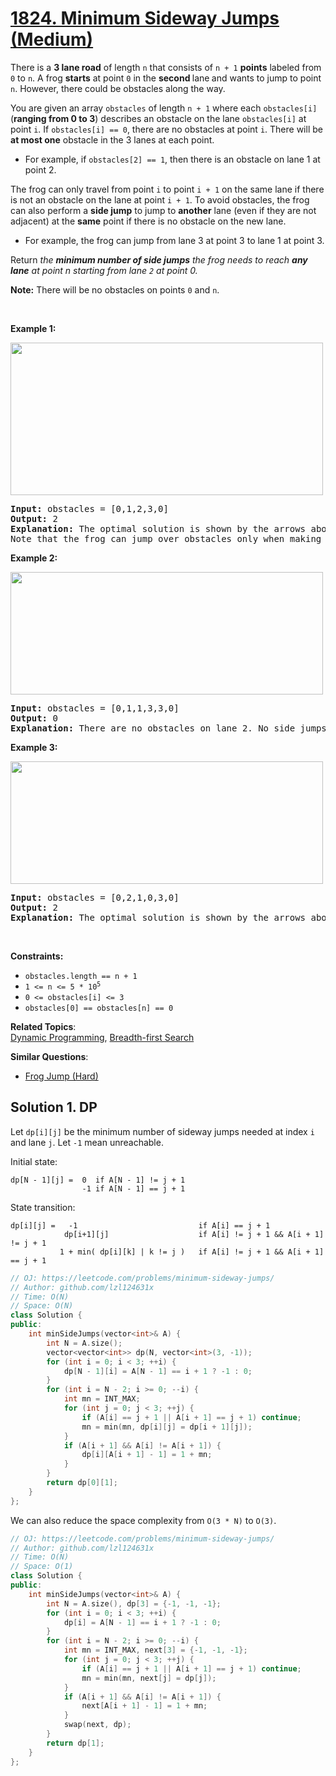 # [1824. Minimum Sideway Jumps (Medium)](https://leetcode.com/problems/minimum-sideway-jumps/)

<p>There is a <strong>3 lane road</strong> of length <code>n</code> that consists of <code>n + 1</code> <strong>points</strong> labeled from <code>0</code> to <code>n</code>. A frog <strong>starts</strong> at point <code>0</code> in the <strong>second </strong>lane<strong> </strong>and wants to jump to point <code>n</code>. However, there could be obstacles along the way.</p>

<p>You are given an array <code>obstacles</code> of length <code>n + 1</code> where each <code>obstacles[i]</code> (<strong>ranging from 0 to 3</strong>) describes an obstacle on the lane <code>obstacles[i]</code> at point <code>i</code>. If <code>obstacles[i] == 0</code>, there are no obstacles at point <code>i</code>. There will be <strong>at most one</strong> obstacle in the 3 lanes at each point.</p>

<ul>
	<li>For example, if <code>obstacles[2] == 1</code>, then there is an obstacle on lane 1 at point 2.</li>
</ul>

<p>The frog can only travel from point <code>i</code> to point <code>i + 1</code> on the same lane if there is not an obstacle on the lane at point <code>i + 1</code>. To avoid obstacles, the frog can also perform a <strong>side jump</strong> to jump to <strong>another</strong> lane (even if they are not adjacent) at the <strong>same</strong> point if there is no obstacle on the new lane.</p>

<ul>
	<li>For example, the frog can jump from lane 3 at point 3 to lane 1 at point 3.</li>
</ul>

<p>Return<em> the <strong>minimum number of side jumps</strong> the frog needs to reach <strong>any lane</strong> at point n starting from lane <code>2</code> at point 0.</em></p>

<p><strong>Note:</strong> There will be no obstacles on points <code>0</code> and <code>n</code>.</p>

<p>&nbsp;</p>
<p><strong>Example 1:</strong></p>
<img alt="" src="https://assets.leetcode.com/uploads/2021/03/25/ic234-q3-ex1.png" style="width: 500px; height: 244px;">
<pre><strong>Input:</strong> obstacles = [0,1,2,3,0]
<strong>Output:</strong> 2 
<strong>Explanation:</strong> The optimal solution is shown by the arrows above. There are 2 side jumps (red arrows).
Note that the frog can jump over obstacles only when making side jumps (as shown at point 2).
</pre>

<p><strong>Example 2:</strong></p>
<img alt="" src="https://assets.leetcode.com/uploads/2021/03/25/ic234-q3-ex2.png" style="width: 500px; height: 196px;">
<pre><strong>Input:</strong> obstacles = [0,1,1,3,3,0]
<strong>Output:</strong> 0
<strong>Explanation:</strong> There are no obstacles on lane 2. No side jumps are required.
</pre>

<p><strong>Example 3:</strong></p>
<img alt="" src="https://assets.leetcode.com/uploads/2021/03/25/ic234-q3-ex3.png" style="width: 500px; height: 196px;">
<pre><strong>Input:</strong> obstacles = [0,2,1,0,3,0]
<strong>Output:</strong> 2
<strong>Explanation:</strong> The optimal solution is shown by the arrows above. There are 2 side jumps.
</pre>

<p>&nbsp;</p>
<p><strong>Constraints:</strong></p>

<ul>
	<li><code>obstacles.length == n + 1</code></li>
	<li><code>1 &lt;= n &lt;= 5 * 10<sup>5</sup></code></li>
	<li><code>0 &lt;= obstacles[i] &lt;= 3</code></li>
	<li><code>obstacles[0] == obstacles[n] == 0</code></li>
</ul>


**Related Topics**:  
[Dynamic Programming](https://leetcode.com/tag/dynamic-programming/), [Breadth-first Search](https://leetcode.com/tag/breadth-first-search/)

**Similar Questions**:
* [Frog Jump (Hard)](https://leetcode.com/problems/frog-jump/)

## Solution 1. DP

Let `dp[i][j]` be the minimum number of sideway jumps needed at index `i` and lane `j`. Let `-1` mean unreachable.


Initial state:
```
dp[N - 1][j] =  0  if A[N - 1] != j + 1
                -1 if A[N - 1] == j + 1
```

State transition:
```
dp[i][j] =   -1                           if A[i] == j + 1
            dp[i+1][j]                    if A[i] != j + 1 && A[i + 1] != j + 1
           1 + min( dp[i][k] | k != j )   if A[i] != j + 1 && A[i + 1] == j + 1
```

```cpp
// OJ: https://leetcode.com/problems/minimum-sideway-jumps/
// Author: github.com/lzl124631x
// Time: O(N)
// Space: O(N)
class Solution {
public:
    int minSideJumps(vector<int>& A) {
        int N = A.size();
        vector<vector<int>> dp(N, vector<int>(3, -1));
        for (int i = 0; i < 3; ++i) {
            dp[N - 1][i] = A[N - 1] == i + 1 ? -1 : 0;
        }
        for (int i = N - 2; i >= 0; --i) {
            int mn = INT_MAX;
            for (int j = 0; j < 3; ++j) {
                if (A[i] == j + 1 || A[i + 1] == j + 1) continue;
                mn = min(mn, dp[i][j] = dp[i + 1][j]);
            }
            if (A[i + 1] && A[i] != A[i + 1]) {
                dp[i][A[i + 1] - 1] = 1 + mn;
            }
        }
        return dp[0][1];
    }
};
```

We can also reduce the space complexity from `O(3 * N)` to `O(3)`.

```cpp
// OJ: https://leetcode.com/problems/minimum-sideway-jumps/
// Author: github.com/lzl124631x
// Time: O(N)
// Space: O(1)
class Solution {
public:
    int minSideJumps(vector<int>& A) {
        int N = A.size(), dp[3] = {-1, -1, -1};
        for (int i = 0; i < 3; ++i) {
            dp[i] = A[N - 1] == i + 1 ? -1 : 0;
        }
        for (int i = N - 2; i >= 0; --i) {
            int mn = INT_MAX, next[3] = {-1, -1, -1};
            for (int j = 0; j < 3; ++j) {
                if (A[i] == j + 1 || A[i + 1] == j + 1) continue;
                mn = min(mn, next[j] = dp[j]);
            }
            if (A[i + 1] && A[i] != A[i + 1]) {
                next[A[i + 1] - 1] = 1 + mn;
            }
            swap(next, dp);
        }
        return dp[1];
    }
};
```